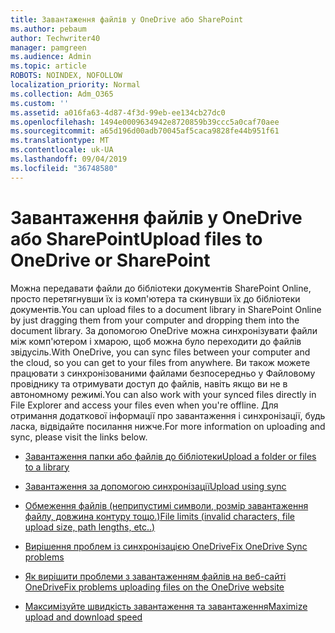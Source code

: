 ```yaml
---
title: Завантаження файлів у OneDrive або SharePoint
ms.author: pebaum
author: Techwriter40
manager: pamgreen
ms.audience: Admin
ms.topic: article
ROBOTS: NOINDEX, NOFOLLOW
localization_priority: Normal
ms.collection: Adm_O365
ms.custom: ''
ms.assetid: a016fa63-4d87-4f3d-99eb-ee134cb27dc0
ms.openlocfilehash: 1494e0009634942e8720859b39ccc5a0caf70aee
ms.sourcegitcommit: a65d196d00adb70045af5caca9828fe44b951f61
ms.translationtype: MT
ms.contentlocale: uk-UA
ms.lasthandoff: 09/04/2019
ms.locfileid: "36748580"
---
```

# <a name="upload-files-to-onedrive-or-sharepoint"></a><span data-ttu-id="c1711-102">Завантаження файлів у OneDrive або SharePoint</span><span class="sxs-lookup"><span data-stu-id="c1711-102">Upload files to OneDrive or SharePoint</span></span>

<span data-ttu-id="c1711-103">Можна передавати файли до бібліотеки документів SharePoint Online, просто перетягнувши їх із комп'ютера та скинувши їх до бібліотеки документів.</span><span class="sxs-lookup"><span data-stu-id="c1711-103">You can upload files to a document library in SharePoint Online by just dragging them from your computer and dropping them into the document library.</span></span> <span data-ttu-id="c1711-104">За допомогою OneDrive можна синхронізувати файли між комп'ютером і хмарою, щоб можна було переходити до файлів звідусіль.</span><span class="sxs-lookup"><span data-stu-id="c1711-104">With OneDrive, you can sync files between your computer and the cloud, so you can get to your files from anywhere.</span></span> <span data-ttu-id="c1711-105">Ви також можете працювати з синхронізованими файлами безпосередньо у Файловому провіднику та отримувати доступ до файлів, навіть якщо ви не в автономному режимі.</span><span class="sxs-lookup"><span data-stu-id="c1711-105">You can also work with your synced files directly in File Explorer and access your files even when you're offline.</span></span> <span data-ttu-id="c1711-106">Для отримання додаткової інформації про завантаження і синхронізації, будь ласка, відвідайте посилання нижче.</span><span class="sxs-lookup"><span data-stu-id="c1711-106">For more information on uploading and sync, please visit the links below.</span></span>

- [<span data-ttu-id="c1711-107">Завантаження папки або файлів до бібліотеки</span><span class="sxs-lookup"><span data-stu-id="c1711-107">Upload a folder or files to a library</span></span>](https://support.office.com/article/upload-a-folder-or-files-to-a-document-library-eb18fcba-c953-4d45-8d90-8da66edeacdb)

- [<span data-ttu-id="c1711-108">Завантаження за допомогою синхронізації</span><span class="sxs-lookup"><span data-stu-id="c1711-108">Upload using sync</span></span>](https://support.office.com/article/sync-files-with-the-onedrive-sync-client-in-windows-615391c4-2bd3-4aae-a42a-858262e42a49)

- [<span data-ttu-id="c1711-109">Обмеження файлів (неприпустимі символи, розмір завантаження файлу, довжина контуру тощо.)</span><span class="sxs-lookup"><span data-stu-id="c1711-109">File limits (invalid characters, file upload size, path lengths, etc..)</span></span>](https://support.office.com/article/invalid-file-names-and-file-types-in-onedrive-onedrive-for-business-and-sharepoint-64883a5d-228e-48f5-b3d2-eb39e07630fa)

- [<span data-ttu-id="c1711-110">Вирішення проблем із синхронізацією OneDrive</span><span class="sxs-lookup"><span data-stu-id="c1711-110">Fix OneDrive Sync problems</span></span>](https://support.office.com/article/Fix-OneDrive-sync-problems-83ab0d8a-8400-45b0-8dcf-dc8aa8a6bcf8)

- [<span data-ttu-id="c1711-111">Як вирішити проблеми з завантаженням файлів на веб-сайті OneDrive</span><span class="sxs-lookup"><span data-stu-id="c1711-111">Fix problems uploading files on the OneDrive website</span></span>](https://support.office.com/article/Fix-problems-uploading-files-on-the-OneDrive-website-9afcc4a0-e344-4bc9-9c9d-59d3e802247e)

- [<span data-ttu-id="c1711-112">Максимізуйте швидкість завантаження та завантаження</span><span class="sxs-lookup"><span data-stu-id="c1711-112">Maximize upload and download speed</span></span>](https://support.office.com/article/Maximize-upload-and-download-speed-8eeadfb8-501f-406d-997b-98ab6ff67f43)